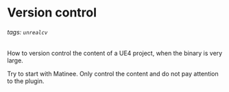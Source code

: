 # Version control
###### tags: `unrealcv`


How to version control the content of a UE4 project, when the binary is very large.

Try to start with Matinee. Only control the content and do not pay attention to the plugin.